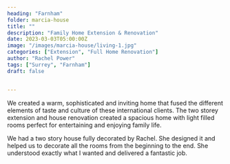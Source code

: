 ```yaml
---
heading: "Farnham"
folder: marcia-house
title: ""
description: "Family Home Extension & Renovation"
date: 2023-03-03T05:00:00Z
image: "/images/marcia-house/living-1.jpg"
categories: ["Extension", "Full Home Renovation"]
author: "Rachel Power"
tags: ["Surrey", "Farnham"]
draft: false


---
```


We created a warm, sophisticated and inviting home that fused the different elements of taste and culture of these international clients.  The two storey extension and house renovation created a spacious home with light filled rooms perfect for entertaining and enjoying family life.

<Testimonial>
We had a two story house fully decorated by Rachel. She designed it and helped us to decorate all the rooms from the beginning to the end. She understood exactly what I wanted and delivered a fantastic job.
</Testimonial>
